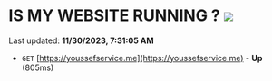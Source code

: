 # IS MY WEBSITE RUNNING ? [![](https://img.shields.io/static/v1?label=Sponsor&message=%E2%9D%A4&logo=GitHub&color=%23fe8e86)](https://github.com/sponsors/<username>)

Last updated: **11/30/2023, 7:31:05 AM**

- `GET` [https://youssefservice.me](https://youssefservice.me) - **Up** (805ms)
